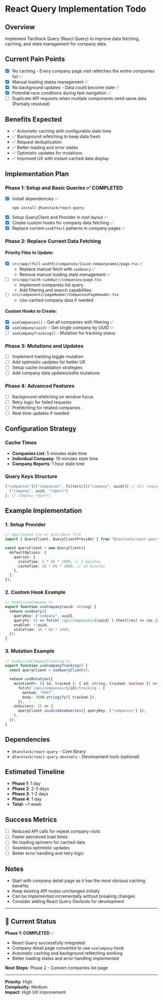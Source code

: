 # React Query Implementation Todo

## Overview

Implement TanStack Query (React Query) to improve data fetching, caching, and state management for company data.

## Current Pain Points

- [x] No caching - Every company page visit refetches the entire companies list ✅
- [x] Manual loading states management ✅
- [x] No background updates - Data could become stale ✅
- [x] Potential race conditions during fast navigation ✅
- [ ] Duplicate API requests when multiple components need same data (Partially resolved)

## Benefits Expected

- ✅ Automatic caching with configurable stale time
- ✅ Background refetching to keep data fresh
- ✅ Request deduplication
- ✅ Better loading and error states
- ✅ Optimistic updates for mutations
- ✅ Improved UX with instant cached data display

## Implementation Plan

### Phase 1: Setup and Basic Queries ✅ COMPLETED

- [x] Install dependencies ✅
  ```bash
  npm install @tanstack/react-query
  ```
- [x] Setup QueryClient and Provider in root layout ✅
- [x] Create custom hooks for company data fetching ✅
- [x] Replace current `useEffect` patterns in company pages ✅

### Phase 2: Replace Current Data Fetching

#### Priority Files to Update:

- [x] `src/app/(full-width)/companies/[uuid-companyname]/page.tsx` ✅
  - Replace manual fetch with `useQuery` ✅
  - Remove manual loading state management ✅
- [ ] `src/app/(with-sidebar)/companies/page.tsx`
  - Implement companies list query
  - Add filtering and search capabilities
- [ ] `src/components/pageHeader/CompaniesPageHeader.tsx`
  - Use cached company data if needed

#### Custom Hooks to Create:

- [x] `useCompanies()` - Get all companies with filtering ✅
- [x] `useCompany(uuid)` - Get single company by UUID ✅
- [ ] `useCompanyTracking()` - Mutation for tracking status

### Phase 3: Mutations and Updates

- [ ] Implement tracking toggle mutation
- [ ] Add optimistic updates for better UX
- [ ] Setup cache invalidation strategies
- [ ] Add company data updates/edits mutations

### Phase 4: Advanced Features

- [ ] Background refetching on window focus
- [ ] Retry logic for failed requests
- [ ] Prefetching for related companies
- [ ] Real-time updates if needed

## Configuration Strategy

### Cache Times

- **Companies List**: 5 minutes stale time
- **Individual Company**: 10 minutes stale time
- **Company Reports**: 1 hour stale time

### Query Keys Structure

```typescript
["companies"][("companies", filters)][("company", uuid)][ // All companies // Filtered companies // Single company
  ("company", uuid, "report")
]; // Company reports
```

## Example Implementation

### 1. Setup Provider

```typescript
// app/layout.tsx or providers file
import { QueryClient, QueryClientProvider } from "@tanstack/react-query";

const queryClient = new QueryClient({
  defaultOptions: {
    queries: {
      staleTime: 5 * 60 * 1000, // 5 minutes
      cacheTime: 10 * 60 * 1000, // 10 minutes
    },
  },
});
```

### 2. Custom Hook Example

```typescript
// hooks/useCompany.ts
export function useCompany(uuid: string) {
  return useQuery({
    queryKey: ["company", uuid],
    queryFn: () => fetch(`/api/companies/${uuid}`).then((res) => res.json()),
    enabled: !!uuid,
    staleTime: 10 * 60 * 1000,
  });
}
```

### 3. Mutation Example

```typescript
// hooks/useCompanyTracking.ts
export function useCompanyTracking() {
  const queryClient = useQueryClient();

  return useMutation({
    mutationFn: ({ id, tracked }: { id: string; tracked: boolean }) =>
      fetch(`/api/companies/${id}/tracking`, {
        method: "POST",
        body: JSON.stringify({ tracked }),
      }),
    onSuccess: () => {
      queryClient.invalidateQueries({ queryKey: ["companies"] });
    },
  });
}
```

## Dependencies

- `@tanstack/react-query` - Core library
- `@tanstack/react-query-devtools` - Development tools (optional)

## Estimated Timeline

- **Phase 1**: 1 day
- **Phase 2**: 2-3 days
- **Phase 3**: 1-2 days
- **Phase 4**: 1 day
- **Total**: ~1 week

## Success Metrics

- [ ] Reduced API calls for repeat company visits
- [ ] Faster perceived load times
- [ ] No loading spinners for cached data
- [ ] Seamless optimistic updates
- [ ] Better error handling and retry logic

## Notes

- Start with company detail page as it has the most obvious caching benefits
- Keep existing API routes unchanged initially
- Can be implemented incrementally without breaking changes
- Consider adding React Query Devtools for development

---

## 🎯 Current Status

**Phase 1: COMPLETED** ✅

- React Query successfully integrated
- Company detail page converted to use `useCompany` hook
- Automatic caching and background refetching working
- Better loading states and error handling implemented

**Next Steps**: Phase 2 - Convert companies list page

---

**Priority**: High  
**Complexity**: Medium  
**Impact**: High UX improvement
